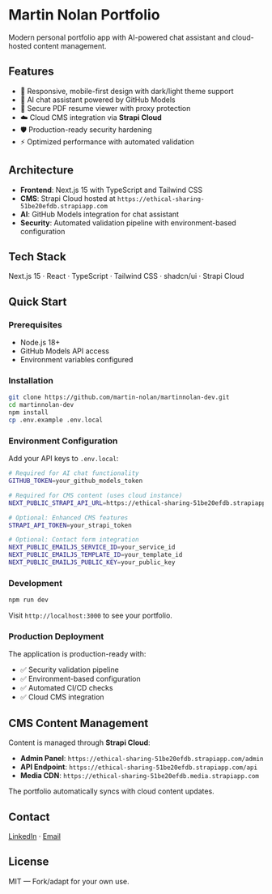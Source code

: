 # Martin Nolan Portfolio

Modern personal portfolio app with AI-powered chat assistant and cloud-hosted content management.

## Features

- 🎨 Responsive, mobile-first design with dark/light theme support
- 🤖 AI chat assistant powered by GitHub Models
- 📄 Secure PDF resume viewer with proxy protection
- ☁️ Cloud CMS integration via **Strapi Cloud**
- 🛡️ Production-ready security hardening
- ⚡ Optimized performance with automated validation

## Architecture

- **Frontend**: Next.js 15 with TypeScript and Tailwind CSS
- **CMS**: Strapi Cloud hosted at `https://ethical-sharing-51be20efdb.strapiapp.com`
- **AI**: GitHub Models integration for chat assistant
- **Security**: Automated validation pipeline with environment-based configuration

## Tech Stack

Next.js 15 · React · TypeScript · Tailwind CSS · shadcn/ui · Strapi Cloud

## Quick Start

### Prerequisites

- Node.js 18+
- GitHub Models API access
- Environment variables configured

### Installation

```bash
git clone https://github.com/martin-nolan/martinnolan-dev.git
cd martinnolan-dev
npm install
cp .env.example .env.local
```

### Environment Configuration

Add your API keys to `.env.local`:

```bash
# Required for AI chat functionality
GITHUB_TOKEN=your_github_models_token

# Required for CMS content (uses cloud instance)
NEXT_PUBLIC_STRAPI_API_URL=https://ethical-sharing-51be20efdb.strapiapp.com/api

# Optional: Enhanced CMS features
STRAPI_API_TOKEN=your_strapi_token

# Optional: Contact form integration
NEXT_PUBLIC_EMAILJS_SERVICE_ID=your_service_id
NEXT_PUBLIC_EMAILJS_TEMPLATE_ID=your_template_id
NEXT_PUBLIC_EMAILJS_PUBLIC_KEY=your_public_key
```

### Development

```bash
npm run dev
```

Visit `http://localhost:3000` to see your portfolio.

### Production Deployment

The application is production-ready with:

- ✅ Security validation pipeline
- ✅ Environment-based configuration
- ✅ Automated CI/CD checks
- ✅ Cloud CMS integration

## CMS Content Management

Content is managed through **Strapi Cloud**:

- **Admin Panel**: `https://ethical-sharing-51be20efdb.strapiapp.com/admin`
- **API Endpoint**: `https://ethical-sharing-51be20efdb.strapiapp.com/api`
- **Media CDN**: `https://ethical-sharing-51be20efdb.media.strapiapp.com`

The portfolio automatically syncs with cloud content updates.

## Contact

[LinkedIn](https://linkedin.com/in/martinnolan0110) · [Email](mailto:martinnolan_1@hotmail.co.uk)

## License

MIT — Fork/adapt for your own use.
